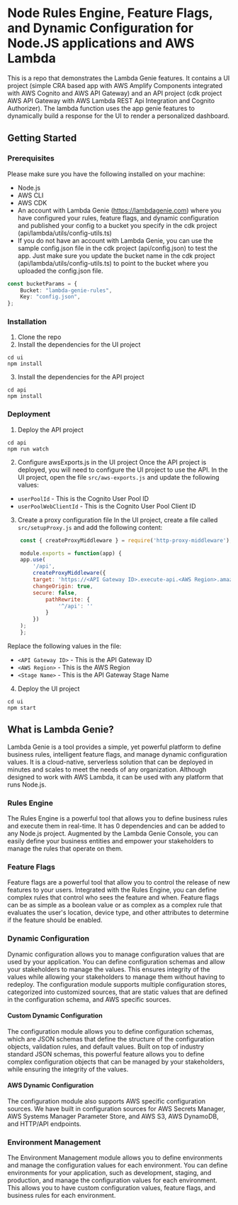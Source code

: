 # Node Rules Engine, Feature Flags, and Dynamic Configuration for Node.JS applications and AWS Lambda

This is a repo that demonstrates the Lambda Genie features. It contains a UI project (simple CRA based app with AWS Amplify Components integrated with AWS Cognito and AWS API Gateway) and an API project (cdk project AWS API Gateway with AWS Lambda REST Api Integration and Cognito Authorizer). The lambda function uses the app genie features to dynamically build a response for the UI to render a personalized dashboard.

## Getting Started

### Prerequisites
Please make sure you have the following installed on your machine:
- Node.js
- AWS CLI
- AWS CDK
- An account with Lambda Genie (https://lambdagenie.com) where you have configured your rules, feature flags, and dynamic configuration
and published your config to a bucket you specify in the cdk project (api/lambda/utils/config-utils.ts) 
- If you do not have an account with Lambda Genie, you can use the sample config.json file in the cdk project (api/config.json) to test the app.
Just make sure you update the bucket name in the cdk project (api/lambda/utils/config-utils.ts) to point to the bucket where you uploaded the config.json file.



```ts
const bucketParams = {
    Bucket: "lambda-genie-rules",
    Key: "config.json",
};
```

### Installation
1. Clone the repo
2. Install the dependencies for the UI project
```
cd ui
npm install
```
3. Install the dependencies for the API project
```
cd api
npm install
```

### Deployment
1. Deploy the API project
```
cd api
npm run watch
```
2. Configure awsExports.js in the UI project
Once the API project is deployed, you will need to configure the UI project to use the API.
In the UI project, open the file `src/aws-exports.js` and update the following values:
- `userPoolId` - This is the Cognito User Pool ID
- `userPoolWebClientId` - This is the Cognito User Pool Client ID

3. Create a proxy configuration file
In the UI project, create a file called `src/setupProxy.js` and add the following content:
```js
    const { createProxyMiddleware } = require('http-proxy-middleware');

    module.exports = function(app) {
    app.use(
        '/api',
        createProxyMiddleware({
        target: 'https://<API Gateway ID>.execute-api.<AWS Region>.amazonaws.com/<Stage Name>',
        changeOrigin: true,
        secure: false,
            pathRewrite: {
                '^/api': ''
            }
        })
    );
    };
```
Replace the following values in the file:
- `<API Gateway ID>` - This is the API Gateway ID
- `<AWS Region>` - This is the AWS Region
- `<Stage Name>` - This is the API Gateway Stage Name

4. Deploy the UI project
```
cd ui
npm start
```





## What is Lambda Genie?

Lambda Genie is a tool provides a simple, yet powerful platform to define business rules, intelligent 
feature flags, and manage dynamic configuration values. It is a cloud-native, serverless solution that
can be deployed in minutes and scales to meet the needs of any organization. Although designed
to work with AWS Lambda, it can be used with any platform that runs Node.js.


### Rules Engine

The Rules Engine is a powerful tool that allows you to define business rules and execute them in real-time.
It has 0 dependencies and can be added to any Node.js project. Augmented by the Lambda Genie Console, 
you can easily define your business entities and empower your stakeholders to manage the rules that 
operate on them.

### Feature Flags

Feature flags are a powerful tool that allow you to control the release of new features to your users.
Integrated with the Rules Engine, you can define complex rules that control who sees the feature and 
when. Feature flags can be as simple as a boolean value or as complex as a complex rule that evaluates
the user's location, device type, and other attributes to determine if the feature should be enabled.

### Dynamic Configuration
Dynamic configuration allows you to manage configuration values that are used by your application.
You can define configuration schemas and allow your stakeholders to manage the values. This ensures
integrity of the values while allowing your stakeholders to manage them without having to redeploy.
The configuration module supports multiple configuration stores, categorized into customized sources, that 
are static values that are defined in the configuration schema, and AWS specific sources. 

#### Custom Dynamic Configuration
The configuration module allows you to define configuration schemas, which are JSON schemas that define
the structure of the configuration objects, validation rules, and default values. Built on top of 
industry standard JSON schemas, this powerful feature allows you to define complex configuration objects
that can be managed by your stakeholders, while ensuring the integrity of the values.

#### AWS Dynamic Configuration
The configuration module also supports AWS specific configuration sources.
We have built in configuration sources for AWS Secrets Manager, AWS Systems Manager Parameter Store,
and AWS S3, AWS DynamoDB, and HTTP/API endpoints. 


### Environment Management
The Environment Management module allows you to define environments and manage the configuration values
for each environment. You can define environments for your application, such as development, staging,
and production, and manage the configuration values for each environment. This allows you to have custom 
configuration values, feature flags, and business rules for each environment.

